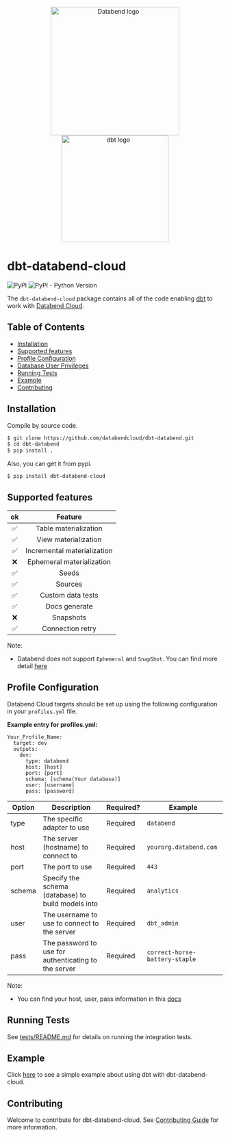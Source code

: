 <p align="center">
  <img src="https://user-images.githubusercontent.com/172204/193307982-a286c574-80ef-41de-b52f-1b064ae7fccd.png" alt="Databend logo" width="300"/>
  <img src="https://raw.githubusercontent.com/dbt-labs/dbt/ec7dee39f793aa4f7dd3dae37282cc87664813e4/etc/dbt-logo-full.svg" alt="dbt logo" width="250"/>
</p>

# dbt-databend-cloud

![PyPI](https://img.shields.io/pypi/v/dbt-databend-cloud)
![PyPI - Python Version](https://img.shields.io/pypi/pyversions/dbt-databend-cloud)

The `dbt-databend-cloud` package contains all of the code enabling [dbt](https://getdbt.com) to work with
[Databend Cloud](https://databend.rs/doc/cloud/).

## Table of Contents
* [Installation](#installation)
* [Supported features](#supported-features)
* [Profile Configuration](#profile-configuration)
* [Database User Privileges](#database-user-privileges)
* [Running Tests](#running-tests)
* [Example](#example)
* [Contributing](#contributing)

## Installation
Compile by source code.

```bash
$ git clone https://github.com/databendcloud/dbt-databend.git
$ cd dbt-databend
$ pip install .
```
Also, you can get it from pypi.

```bash
$ pip install dbt-databend-cloud
```
## Supported features

 | ok |           Feature           |
|:--:|:---------------------------:|
|  ✅ |    Table materialization    |
|  ✅ |    View materialization     |
|  ✅ | Incremental materialization |
|  ❌  |  Ephemeral materialization  |
|  ✅ |            Seeds            |
|  ✅ |           Sources           |
|  ✅ |      Custom data tests      |
|  ✅ |        Docs generate        |
|  ❌ |          Snapshots          |
|  ✅ |      Connection retry       |

Note:

* Databend does not support `Ephemeral` and `SnapShot`. You can find more detail [here](https://github.com/datafuselabs/databend/issues/8685)

## Profile Configuration

Databend Cloud targets should be set up using the following configuration in your `profiles.yml` file.

**Example entry for profiles.yml:**

```
Your_Profile_Name:
  target: dev
  outputs:
    dev:
      type: databend
      host: [host]
      port: [port]
      schema: [schema(Your database)]
      user: [username]
      pass: [password]
```

| Option   | Description                                           | Required? | Example                        |
|----------|-------------------------------------------------------|-----------|--------------------------------|
| type     | The specific adapter to use                           | Required  | `databend`                     |
| host     | The server (hostname) to connect to                   | Required  | `yourorg.databend.com`         |
| port     | The port to use                                       | Required  | `443`                          |
| schema   | Specify the schema (database) to build models into    | Required  | `analytics`                    |
| user     | The username to use to connect to the server          | Required  | `dbt_admin`                    |
| pass     | The password to use for authenticating to the server  | Required  | `correct-horse-battery-staple` |


Note:

* You can find your host, user, pass information in this [docs](https://docs.databend.com/using-databend-cloud/warehouses/connecting-a-warehouse)

## Running Tests

See [tests/README.md](tests/README.md) for details on running the integration tests.

## Example

Click [here](https://github.com/databendcloud/dbt-databend/wiki/How-to-use-dbt-with-Databend-Cloud) to see a simple example about using dbt with dbt-databend-cloud.

## Contributing

Welcome to contribute for dbt-databend-cloud. See [Contributing Guide](CONTRIBUTING.md) for more information.
